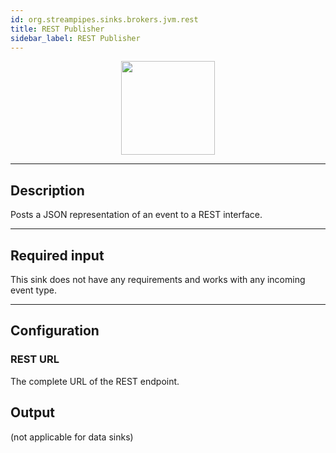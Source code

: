 ```yaml
---
id: org.streampipes.sinks.brokers.jvm.rest
title: REST Publisher
sidebar_label: REST Publisher
---
```




<p align="center"> 
    <img src="/img/pipeline-elements/org.streampipes.sinks.brokers.jvm.rest/icon.png" width="150px;" class="pe-image-documentation"/>
</p>

***

## Description

Posts a JSON representation of an event to a REST interface.

***

## Required input

This sink does not have any requirements and works with any incoming event type.

***

## Configuration

### REST URL

The complete URL of the REST endpoint.

## Output

(not applicable for data sinks)